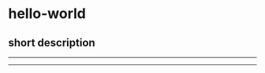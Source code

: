 # hello-world
short description
-------------------------------
----------------------------------
-----------------------
